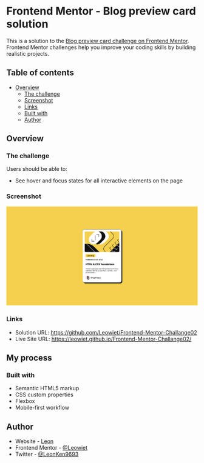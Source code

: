 # Frontend Mentor - Blog preview card solution

This is a solution to the [Blog preview card challenge on Frontend Mentor](https://www.frontendmentor.io/challenges/blog-preview-card-ckPaj01IcS). Frontend Mentor challenges help you improve your coding skills by building realistic projects. 

## Table of contents

- [Overview](#overview)
  - [The challenge](#the-challenge)
  - [Screenshot](#screenshot)
  - [Links](#links)
  - [Built with](#built-with)
  - [Author](#author)




## Overview

### The challenge

Users should be able to:

- See hover and focus states for all interactive elements on the page

### Screenshot


![](./challange02ss.png)



### Links

- Solution URL: https://github.com/Leowiet/Frontend-Mentor-Challange02
- Live Site URL: https://leowiet.github.io/Frontend-Mentor-Challange02/

## My process

### Built with

- Semantic HTML5 markup
- CSS custom properties
- Flexbox
- Mobile-first workflow


## Author

- Website - [Leon](https://leowiet.github.io/solowebsite/)
- Frontend Mentor - [@Leowiet](https://www.frontendmentor.io/profile/Leowiet)
- Twitter - [@LeonKen9693](https://x.com/LeonKen9693)





